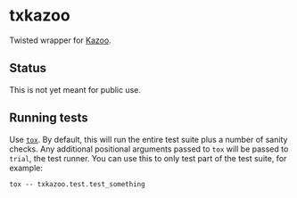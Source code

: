 # txkazoo

Twisted wrapper for [Kazoo](https://github.com/python-zk/kazoo/).

## Status

This is not yet meant for public use.

## Running tests

Use [`tox`](http://tox.testrun.org/). By default, this will run the
entire test suite plus a number of sanity checks. Any additional
positional arguments passed to `tox` will be passed to `trial`,  the
test runner. You can use this to only test part of the test suite, for
example:

```
tox -- txkazoo.test.test_something
```
